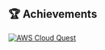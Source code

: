 ## 🏆 Achievements

[![AWS Cloud Quest](https://img.shields.io/badge/AWS-Cloud_Quest_Practitioner-blue?style=flat&logo=amazon-aws&logoColor=white)](https://www.credly.com/badges/f6992bcf-b244-4ada-afcd-6bda1da7020e/public_url)


<!--
**boyrazcan33/boyrazcan33** is a ✨ _special_ ✨ repository because its `README.md` (this file) appears on your GitHub profile.

Here are some ideas to get you started:

- 🔭 I’m currently working on ...
- 🌱 I’m currently learning ...
- 👯 I’m looking to collaborate on ...
- 🤔 I’m looking for help with ...
- 💬 Ask me about ...
- 📫 How to reach me: ...
- 😄 Pronouns: ...
- ⚡ Fun fact: ...
-->

